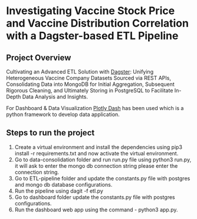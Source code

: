 # Investigating Vaccine Stock Price and Vaccine Distribution Correlation with a Dagster-based ETL Pipeline

## Project Overview

Cultivating an Advanced ETL Solution with [Dagster](https://dagster.io/): Unifying Heterogeneous Vaccine Company Datasets Sourced via REST APIs, Consolidating Data into MongoDB for Initial Aggregation, Subsequent Rigorous Cleaning, and Ultimately Storing in PostgreSQL to Facilitate In-Depth Data Analysis and Insights.

For Dashboard & Data Visualization [Plotly Dash](https://plotly.com/dash/) has been used which is a python framework to develop data application.

## Steps to run the project
1. Create a virtual environment and install the dependencies using pip3 install -r requirements.txt and now activate the virtual environment.
2. Go to data-consolidation folder and run run.py file using python3 run.py, it will ask to enter the mongo db connection string please enter the connection string.
3. Go to ETL-pipeline folder and update the constants.py file with postgres and mongo db database configurations.
4. Run the pipeline using dagit -f etl.py
5. Go to dashboard folder update the constants.py file with postgres configurations.
6. Run the dashboard web app using the command - python3 app.py.


